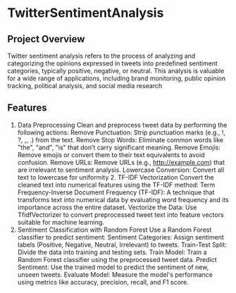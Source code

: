 # TwitterSentimentAnalysis
## Project Overview
Twitter sentiment analysis refers to the process of analyzing and categorizing the opinions expressed in tweets into predefined sentiment categories, typically positive, negative, or neutral. This analysis is valuable for a wide range of applications, including brand monitoring, public opinion tracking, political analysis, and social media research
## Features
1. Data Preprocessing
Clean and preprocess tweet data by performing the following actions:
Remove Punctuation: Strip punctuation marks (e.g., !, ?, ,, .) from the text.
Remove Stop Words: Eliminate common words like "the", "and", "is" that don’t carry significant meaning.
Remove Emojis: Remove emojis or convert them to their text equivalents to avoid confusion.
Remove URLs: Remove URLs (e.g., http://example.com) that are irrelevant to sentiment analysis.
Lowercase Conversion: Convert all text to lowercase for uniformity                                                                         2. TF-IDF Vectorization
Convert the cleaned text into numerical features using the TF-IDF method:
Term Frequency-Inverse Document Frequency (TF-IDF): A technique that transforms text into numerical data by evaluating word frequency and its importance across the entire dataset.
Vectorize the Data: Use TfidfVectorizer to convert preprocessed tweet text into feature vectors suitable for machine learning.
3. Sentiment Classification with Random Forest
Use a Random Forest classifier to predict sentiment:
Sentiment Categories: Assign sentiment labels (Positive, Negative, Neutral, Irrelevant) to tweets.
Train-Test Split: Divide the data into training and testing sets.
Train Model: Train a Random Forest classifier using the preprocessed tweet data.
Predict Sentiment: Use the trained model to predict the sentiment of new, unseen tweets.
Evaluate Model: Measure the model's performance using metrics like accuracy, precision, recall, and F1 score.
